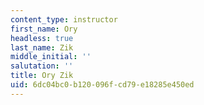 ```yaml
---
content_type: instructor
first_name: Ory
headless: true
last_name: Zik
middle_initial: ''
salutation: ''
title: Ory Zik
uid: 6dc04bc0-b120-096f-cd79-e18285e450ed
---
```

